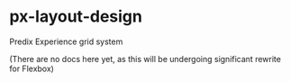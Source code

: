 px-layout-design
================

Predix Experience grid system

(There are no docs here yet, as this will be undergoing significant rewrite for Flexbox)
